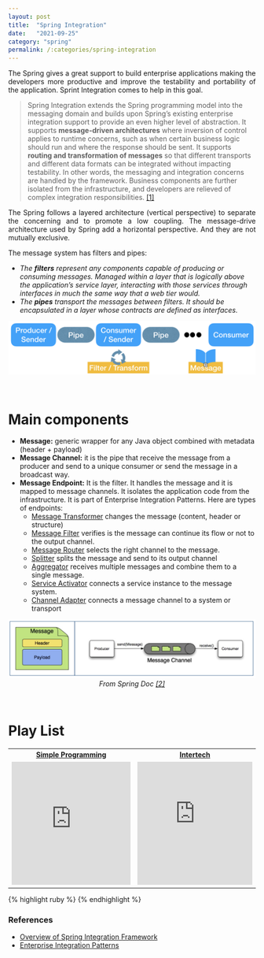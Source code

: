 ```yaml
---
layout: post
title:  "Spring Integration"
date:   "2021-09-25"
category: "spring"
permalink: /:categories/spring-integration
---
```


<p style="text-align: justify;">The Spring gives a great support to build enterprise applications making the developers more productive and improve the testability and portability of the application. Sprint Integration comes to help in this goal.</p>

<blockquote>
Spring Integration extends the Spring programming model into the messaging domain and builds upon Spring’s existing enterprise integration support to provide an even higher level of abstraction. It supports <b>message-driven architectures</b> where inversion of control applies to runtime concerns, such as when certain business logic should run and where the response should be sent. It supports <b>routing and transformation of messages</b> so that different transports and different data formats can be integrated without impacting testability. In other words, the messaging and integration concerns are handled by the framework. Business components are further isolated from the infrastructure, and developers are relieved of complex integration responsibilities. <a href="https://docs.spring.io/spring-integration/docs/current/reference/html/overview.html#overview-background">[1]</a>
</blockquote>

<p style="text-align: justify;">The Spring follows a layered architecture (vertical perspective) to separate the concerning and to promote a low coupling. The message-drive architecture used by Spring add a horizontal perspective. And they are not mutually exclusive.</p>

<p>The message system has filters and pipes:</p>
<ul>
	<li><em>The <b>filters</b> represent any components capable of producing or consuming messages. Managed within a layer that is logically above the application’s service layer, interacting with those services through interfaces in much the same way that a web tier would.</em></li>
	<li><em>The <b>pipes</b> transport the messages between filters. It should be encapsulated in a layer whose contracts are defined as interfaces. </em></li>
</ul>

<p><center>
	<img src="/img/spring/filterpipes.png"/><br />
</center></p>

<br/>
<h1>Main components</h1>

<ul>
	<li><b>Message:</b> generic wrapper for any Java object combined with metadata  (header + payload)</li>
	<li><b>Message Channel:</b> it is the pipe that receive the message from a producer and send to a unique consumer or send the message in a broadcast way.</li>
	<li><b>Message Endpoint:</b> It is the filter. It handles the message and it is mapped to message channels. It isolates the application code from the infrastructure. It is part of Enterprise Integration Patterns. Here are types of endpoints:
		<ul>
			<li><u>Message Transformer</u> changes the message (content, header or structure)</li>
			<li><u>Message Filter</u> verifies is the message can continue its flow or not to the output channel.</li>
			<li><u>Message Router</u> selects the right channel to the message.</li>
			<li><u>Splitter</u> splits the message and send to its output channel</li>
			<li><u>Aggregator</u> receives multiple messages and combine them to a single message.</li>
			<li><u>Service Activator</u> connects a service instance to the message system.</li>
			<li><u>Channel Adapter</u> connects a message channel to a system or transport</li>
		</ul>
		</li>
</ul>


<p><center>
	<img src="/img/spring/messagearch.png"/><br />
	<em>From Spring Doc <a href="https://docs.spring.io/spring-integration/docs/current/reference/html/overview.html#overview-components">[2]</a></em>
</center></p>


<br/>
<h1>Play List</h1>

<table>
	<tr>
		<th><a href="https://www.youtube.com/watch?v=oQ2CBtYrSYo&list=PLO0KWyajXMh6HbVTnf7YqwbEeZU6kuKJa&index=1">Simple Programming</a></th>
		<th><a href="https://www.youtube.com/watch?v=icIosLjHu3I&list=PLr2Nvl0YJxI5-QasO8XY5m8Fy34kG-YF2" >Intertech</a></th>
	</tr>
	<tr>
		<td><iframe width="100%" height="250" src="https://www.youtube.com/embed/lla5jtKIn10" title="YouTube video player" frameborder="0" allow="accelerometer; autoplay; clipboard-write; encrypted-media; gyroscope; picture-in-picture" allowfullscreen></iframe></td>
		<td><iframe width="100%" height="250" src="https://www.youtube.com/embed/icIosLjHu3I" title="YouTube video player" frameborder="0" allow="accelerometer; autoplay; clipboard-write; encrypted-media; gyroscope; picture-in-picture" allowfullscreen></iframe></td>
	</tr>
</table>

{% highlight ruby %}
{% endhighlight %}


<h3>References</h3>

<ul>
	<li><a href="https://docs.spring.io/spring-integration/docs/current/reference/html/overview.html#overview" >Overview of Spring Integration Framework</a></li>
  <li><a href="https://www.enterpriseintegrationpatterns.com/docs/jaoo_hohpeg_enterpriseintegrationpatterns.pdf" >Enterprise Integration Patterns</a></li>
</ul>

